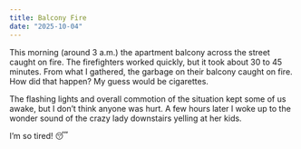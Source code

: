 ```yaml
---
title: Balcony Fire
date: "2025-10-04"
---
```


This morning (around 3 a.m.) the apartment balcony across the street caught on fire. The firefighters worked quickly, but it took about 30 to 45 minutes.  From what I gathered, the garbage on their balcony caught on fire. How did that happen? My guess would be cigarettes.

The flashing lights and overall commotion of the situation kept some of us awake, but I don’t think anyone was hurt. A few hours later I woke up to the wonder sound of the crazy lady downstairs yelling at her kids.

I’m so tired! 😴

